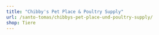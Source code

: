```yaml
---
title: "Chibby's Pet Place & Poultry Supply"
url: /santo-tomas/chibbys-pet-place-und-poultry-supply/
shop: Tiere
---
```

